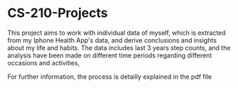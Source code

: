 # CS-210-Projects
This project aims to work with individual data of myself, which is extracted from my Iphone Health App's data, and derive conclusions and insights about my life and habits. The data includes last 3 years step counts, and the analysis have been made on different time periods regarding different occasions and activities, 

For further information, the process is detailly explained in the pdf file
